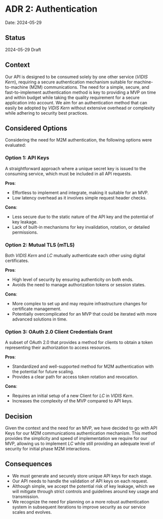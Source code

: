 # ADR 2: Authentication

Date: 2024-05-29

## Status

2024-05-29 Draft

## Context

Our API is designed to be consumed solely by one other service (_VIDIS Kern_), requiring a secure authentication mechanism suitable for machine-to-machine (M2M) communications. The need for a simple, secure, and fast-to-implement authentication method is key to providing a MVP on time and within budget while taking the quality requirement for a secure application into account. We aim for an authentication method that can easily be adopted by _VIDIS Kern_ without extensive overhead or complexity while adhering to security best practices.

## Considered Options

Considering the need for M2M authentication, the following options were evaluated:

### Option 1: API Keys

A straightforward approach where a unique secret key is issued to the consuming service, which must be included in all API requests.

**Pros**:

- Effortless to implement and integrate, making it suitable for an MVP.
- Low latency overhead as it involves simple request header checks.

**Cons**:

- Less secure due to the static nature of the API key and the potential of key leakage.
- Lack of built-in mechanisms for key invalidation, rotation, or detailed permissions.

### Option 2: Mutual TLS (mTLS)

Both _VIDIS Kern_ and _LC_ mutually authenticate each other using digital certificates.

**Pros**:

- High level of security by ensuring authenticity on both ends.
- Avoids the need to manage authorization tokens or session states.

**Cons**:

- More complex to set up and may require infrastructure changes for certificate management.
- Potentially overcomplicated for an MVP that could be iterated with more advanced solutions in time.

### Option 3: OAuth 2.0 Client Credentials Grant

A subset of OAuth 2.0 that provides a method for clients to obtain a token representing their authorization to access resources.

**Pros**:

- Standardized and well-supported method for M2M authentication with the potential for future scaling.
- Provides a clear path for access token rotation and revocation.

**Cons**:

- Requires an initial setup of a new Client for _LC_ in _VIDIS Kern_.
- Increases the complexity of the MVP compared to API keys.

## Decision

Given the context and the need for an MVP, we have decided to go with API Keys for our M2M communications authentication mechanism. This method provides the simplicity and speed of implementation we require for our MVP, allowing us to implement _LC_ while still providing an adequate level of security for initial phase M2M interactions.

## Consequences

- We must generate and securely store unique API keys for each stage.
- Our API needs to handle the validation of API keys on each request.
- Although simple, we accept the potential risk of key leakage, which we will mitigate through strict controls and guidelines around key usage and transmission.
- We recognize the need for planning on a more robust authentication system in subsequent iterations to improve security as our service scales and evolves.
